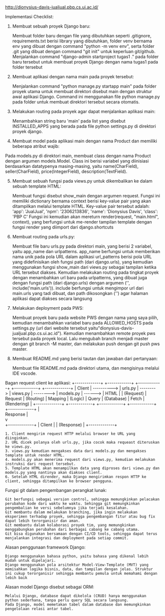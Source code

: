 http://dionysius-davis-jualjual.pbp.cs.ui.ac.id/

Implementasi Checklist:
1. Membuat sebuah proyek Django baru:

    Membuat folder baru dengan file yang dibutuhkan seperti .gitignore, requirements.txt berisi library yang dibutuhkan, folder venv bernama env yang dibuat dengan command "python -m venv env", serta folder .git yang dibuat dengan command "git init" untuk keperluan git/github.
    Menjalankan command "django-admin startproject tugas1 ." pada folder baru tersebut untuk membuat proyek Django dengan nama tugas1 pada folder tersebut

2. Membuat aplikasi dengan nama main pada proyek tersebut:

    Menjalankan command "python manage.py startapp main" pada folder proyek utama untuk membuat direktori disebut main dengan struktur awal aplikasi Django. Command ini menggunakan file python manage.py pada folder untuk membuat direktori tersebut secara otomatis.

3. Melakukan routing pada proyek agar dapat menjalankan aplikasi main:

    Menambahkan string baru 'main' pada list yang disebut INSTALLED_APPS yang berada pada file python settings.py di direktori proyek django.

4. Membuat model pada aplikasi main dengan nama Product dan memiliki beberapa atribut wajib:

Pada models.py di direktori main, membuat class dengan nama Product dengan argumen models.Model. Class ini berisi variabel yang diinisiasi berdasarkan datatypenya masing-masing, yaitu name(CharField), seller(CharField), price(IntegerField), description(TextField).

5. Membuat sebuah fungsi pada views.py untuk dikembalikan ke dalam sebuah template HTML:

    Membuat fungsi disebut show_main dengan argumen request. Fungsi ini memiliki dictionary bernama context berisi key-value pair yang akan ditampilkan melalui template HTML. Key-value pair tersebut adalah:
        'app': 'JualJual',
        'npm': '2306213836',
        'name': 'Dionysius Davis',
        'class': 'PBP C'
    Fungsi ini kemudian akan mereturn render(request, "main.html", context), yang berfungsi untuk me-render tampilan template dengan fungsi render yang diimport dari django.shortcuts

6. Membuat routing pada urls.py:

    Membuat file baru urls.py pada direktori main, yang berisi 2 variabel, yaitu app_name dan urlpatterns.
    app_name berfungsi untuk memberikan nama unik pada pola URL dalam aplikasi
    url_patterns berisi pola URL yang didefinisikan oleh fungsi path (dari django.urls), yang kemudian menggunakan fungsi show_main dari views.py sebagai tampilan ketika URL tersebut diakses.
    Kemudian melakukan routing pada tingkat proyek dengan menambahkan url baru pada urlpatterns, yang dibuat juga dengan fungsi path (dari django.urls) dengan argumen ('', include('main.urls')). include berfungsi untuk mengimpor url dari main.urls yang tadi dibuat, dan path dikosongkan ('') agar halaman aplikasi dapat diakses secara langsung

7. Melakukan deployment pada PWS:

    Membuat proyek baru pada website PWS dengan nama yang saya pilih, kemudian menambahkan variabel baru pada ALLOWED_HOSTS pada settings.py (url dari website tersebut yaitu"dionysius-davis-jualjual.pbp.cs.ui.ac.id").
    Kemudian menambahkan remote proyek pws tersebut pada proyek local. Lalu mengubah branch menjadi master dengan git branch -M master, dan melakukan push dengan git push pws master.

8. Membuat README.md yang berisi tautan dan jawaban dari pertanyaan:

    Membuat file README.md pada direktori utama, dan mengisinya melalui IDE vscode. 

Bagan request client ke aplikasi:
    +-------------+             +------------+           +------------+           +------------+          +-------------+
    |  Client     | ----------> |  urls.py   | --------> |  views.py  | --------> | models.py  |  ------> |  HTML       |
    | (Request)   |  Request    | (Routing)  | Mapping   | (Logic)    | Query     | (Database) |  Fetch   | (Rendering) |
    +-------------+             +------------+           +------------+           +------------+          +-------------+
                                                                                                              |       
                                                                                                    Response  |          
                                                                                                              v          
                                                                                                          +-------------+
                                                                                                          |  Client     |
                                                                                                          | (Response)  |
                                                                                                          +-------------+

    1. Client mengirim request HTTP melalui browser ke URL yang diinginkan.
    2. URL dicek polanya oleh urls.py, jika cocok maka requeast diteruskan ke views.py.
    3. views.py kemudian mengakses data dari models.py dan mengakses template untuk render HTML.
    4. models.py akan menerima request dari views.py, kemudian melakukan instruksi dari request tersebut.
    5. Template HTML akan menampilkan data yang diproses dari views.py dan models.py yang nantinya akan diakses client.
    6. Setelah HTML dirender, maka Django mengirimkan respon HTTP ke client, sehingga ditampilkan ke browser pengguna.

Fungsi git dalam pengembangan perangkat lunak:

    Git berfungsi sebagai version control, sehingga memungkinkan pelacakan perubahan kode dari waktu ke waktu. Sehingga git memungkinkan pengembalian ke versi sebelumnya jika terjadi kesalahan. 
    Git membantu dalam melakukan branching, jika ingin melakukan eksperimen terhadap proyek, sehingga pengembangan fitur atau bug fix dapat lebih terorganisir dan aman.
    Git membantu dalam kolaborasi proyek tim, yang memungkinkan menggabungkan perubahan dari berbagai cabang ke cabang utama.
    Git bisa digunakan bersamaan dengan CI/CD tools, sehingga dapat terus menjalankan integrasi dan deployment pada setiap commit.

Alasan penggunaan framework Django:

    Django menggunakan bahasa python, yaitu bahasa yang dikenal lebih mudah untuk dipelajari. 
    Django menggunakan pola arsitektur Model-View-Template (MVT) yang memisahkan logika bisnis, data, dan tampilan dengan jelas. Struktur ini cukup terorganisir sehingga membantu pemula untuk memahami dengan lebih baik

Alasan model Django disebut sebagai ORM:

    Melalui Django, database dapat dikelola (CRUD) hanya menggunakan python sederhana, tanpa perlu query SQL secara langsung.
    Pada Django, model memetakan tabel dalam database dan memungkinkan pengelolaan relasi antar tabel.